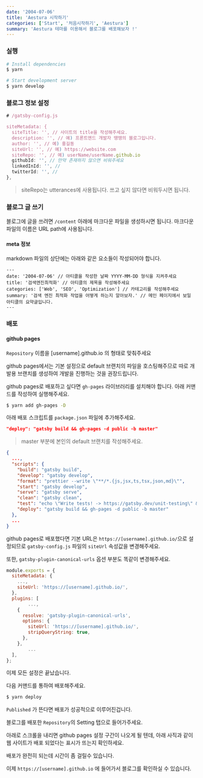 ```yaml
---
date: '2004-07-06'
title: 'Aestura 시작하기'
categories: ['Start', '처음시작하기', 'Aestura']
summary: 'Aestura 테마를 이용해서 블로그를 배포해보자 !'
---
```


### 실행

```sh
# Install dependencies
$ yarn

# Start development server
$ yarn develop
```

### 블로그 정보 설정

```js
# /gatsby-config.js

siteMetadata: {
  siteTitle: '', // 사이트의 title을 작성해주세요.
  description: '', // 예) 프론트엔드 개발자 땡땡의 블로그입니다.
  author: '', // 예) 홍길동
  siteUrl: '', // 예) https://website.com
  siteRepo: '', // 예) userName/userName.github.io
  githubId: '', // 만약 존재하지 않으면 비워주세요
  linkedInId: '', //
  twitterId: '', //
},
```

> siteRepo는 utterances에 사용됩니다. 쓰고 싶지 않다면 비워두시면 됩니다.

### 블로그 글 쓰기

블로그에 글을 쓰려면 `/content` 아래에 마크다운 파일을 생성하시면 됩니다. 마크다운 파일의 이름은 URL path에 사용됩니다.

#### meta 정보

markdown 파일의 상단에는 아래와 같은 요소들이 작성되어야 합니다.

```
---
date: '2004-07-06' // 아티클을 작성한 날짜 YYYY-MM-DD 형식을 지켜주세요
title: '검색엔진최적화' // 아티클의 제목을 작성해주세요
categories: ['Web', 'SEO', 'Optimization'] // 카테고리를 작성해주세요
summary: '검색 엔진 최적화 작업을 어떻게 하는지 알아보자.' // 메인 페이지에서 보일 아티클의 요약글입니다.
---
```

### 배포

#### github pages

`Repository` 이름을 [username].github.io 의 형태로 맞춰주세요

github pages에서는 기본 설정으로 default 브랜치의 파일을 호스팅해주므로 따로 개발용 브랜치를 생성하여 개발을 진행하는 것을 권장드립니다.

github pages로 배포하고 싶다면 `gh-pages` 라이브러리를 설치해야 합니다. 아래 커맨드를 작성하여 실행해주세요.

```sh
$ yarn add gh-pages -D
```

아래 배포 스크립트를 `package.json` 파일에 추가해주세요.

```json
"deploy": "gatsby build && gh-pages -d public -b master"
```

> master 부분에 본인의 default 브랜치를 작성해주세요.

```json
{
  ...,
  "scripts": {
    "build": "gatsby build",
    "develop": "gatsby develop",
    "format": "prettier --write \"**/*.{js,jsx,ts,tsx,json,md}\"",
    "start": "gatsby develop",
    "serve": "gatsby serve",
    "clean": "gatsby clean",
    "test": "echo \"Write tests! -> https://gatsby.dev/unit-testing\" && exit 1",
    "deploy": "gatsby build && gh-pages -d public -b master"
  },
  ...
}
```

github pages로 배포했다면 기본 URL은 `https://[username].github.io/`으로 설정되므로 `gatsby-config.js` 파일의 `siteUrl` 속성값을 변경해주세요.

또한, `gatsby-plugin-canonical-urls` 옵션 부분도 똑같이 변경해주세요.

```js
module.exports = {
  siteMetadata: {
    ...,
    siteUrl: 'https://[username].github.io/',
  },
  plugins: [
		...,
    {
      resolve: 'gatsby-plugin-canonical-urls',
      options: {
        siteUrl: 'https://[username].github.io/',
        stripQueryString: true,
      },
    },
		...
  ],
};
```

이제 모든 설정은 끝났습니다.

다음 커맨드를 통하여 배포해주세요.

```sh
$ yarn deploy
```

`Published` 가 뜬다면 배포가 성공적으로 이루어진겁니다.

블로그를 배포한 `Repository`의 Setting 탭으로 들어가주세요.

아래로 스크롤을 내리면 github pages 설정 구간이 나오게 될 텐데, 아래 사직과 같이 웹 사이트가 배포 되었다는 표시가 뜨는지 확인하세요.

배포가 완전히 되는데 시간이 좀 걸릴수 있습니다.

이제 `https://[username].github.io` 에 들어가서 블로그를 확인하실 수 있습니다.
